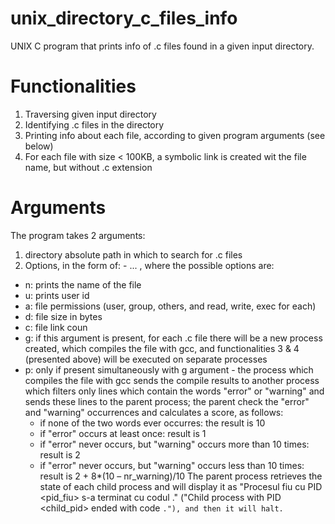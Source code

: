 # unix_directory_c_files_info
UNIX C program that prints info of .c files found in a given input directory.

# Functionalities
1. Traversing given input directory
2. Identifying .c files in the directory
3. Printing info about each file, according to given program arguments (see below)
4. For each file with size < 100KB, a symbolic link is created wit the file name, but without .c extension

# Arguments
The program takes 2 arguments:
1. directory absolute path in which to search for .c files
2. Options, in the form of: -<option1> <option2> ... <optionn>, where the possible options are:
  - n: prints the name of the file
  - u: prints user id
  - a: file permissions (user, group, others, and read, write, exec for each)
  - d: file size in bytes
  - c: file link coun
  - g: if this argument is present, for each .c file there will be a new process created, which compiles the file with gcc, and functionalities 3 & 4 (presented above) will be executed on separate processes
  - p: only if present simultaneously with g argument - the process which compiles the file with gcc sends the compile results to another process which filters only lines which contain the words "error" or "warning" and sends these lines to the parent process; the parent check the "error" and "warning" occurrences and calculates a score, as follows:
    - if none of the two words ever occurres: the result is 10
    - if "error" occurs at least once: result is 1
    - if "error" never occurs, but "warning" occurs more than 10 times: result is 2
    - if "error" never occurs, but "warning" occurs less than 10 times: result is 2 + 8*(10 – nr_warning)/10 
The parent process retrieves the state of each child process and will display it as "Procesul fiu cu PID <pid_fiu> s-a terminat cu codul <cod>." ("Child process with PID <child_pid> ended with code <code>."), and then it will halt.
